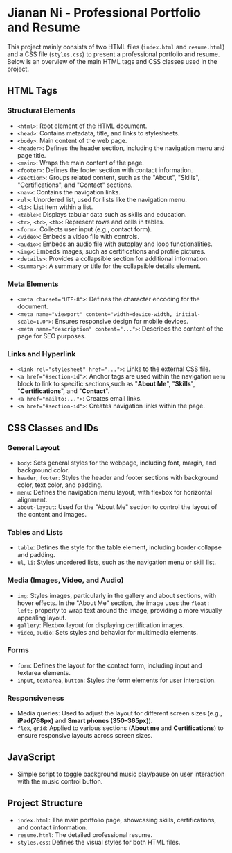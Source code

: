 # Jianan Ni - Professional Portfolio and Resume

This project mainly consists of two HTML files (`index.html` and `resume.html`) and a CSS file (`styles.css`) to present a professional portfolio and resume. Below is an overview of the main HTML tags and CSS classes used in the project.

## HTML Tags

### Structural Elements
- `<html>`: Root element of the HTML document.
- `<head>`: Contains metadata, title, and links to stylesheets.
- `<body>`: Main content of the web page.
- `<header>`: Defines the header section, including the navigation menu and page title.
- `<main>`: Wraps the main content of the page.
- `<footer>`: Defines the footer section with contact information.
- `<section>`: Groups related content, such as the "About", "Skills", "Certifications", and "Contact" sections.
- `<nav>`: Contains the navigation links.
- `<ul>`: Unordered list, used for lists like the navigation menu.
- `<li>`: List item within a list.
- `<table>`: Displays tabular data such as skills and education.
- `<tr>`, `<td>`, `<th>`: Represent rows and cells in tables.
- `<form>`: Collects user input (e.g., contact form).
- `<video>`: Embeds a video file with controls.
- `<audio>`: Embeds an audio file with autoplay and loop functionalities.
- `<img>`: Embeds images, such as certifications and profile pictures.
- `<details>`: Provides a collapsible section for additional information.
- `<summary>`: A summary or title for the collapsible details element.

### Meta Elements
- `<meta charset="UTF-8">`: Defines the character encoding for the document.
- `<meta name="viewport" content="width=device-width, initial-scale=1.0">`: Ensures responsive design for mobile devices.
- `<meta name="description" content="...">`: Describes the content of the page for SEO purposes.

### Links and Hyperlink
- `<link rel="stylesheet" href="...">`: Links to the external CSS file.
- `<a href="#section-id">`: Anchor tags are used within the navigation `menu` block to link to specific sections,such as "**About Me**", "**Skills**", "**Certifications**", and "**Contact**".
- `<a href="mailto:...">`: Creates email links.
- `<a href="#section-id">`: Creates navigation links within the page.

## CSS Classes and IDs

### General Layout
- `body`: Sets general styles for the webpage, including font, margin, and background color.
- `header`, `footer`: Styles the header and footer sections with background color, text color, and padding.
- `menu`: Defines the navigation menu layout, with flexbox for horizontal alignment.
- `about-layout`: Used for the "About Me" section to control the layout of the content and images.

### Tables and Lists
- `table`: Defines the style for the table element, including border collapse and padding.
- `ul`, `li`: Styles unordered lists, such as the navigation menu or skill list.

### Media (Images, Video, and Audio)
- `img`: Styles images, particularly in the gallery and about sections, with hover effects. In the "About Me" section, the image uses the `float: left;` property to wrap text around the image, providing a more visually appealing layout.
- `gallery`: Flexbox layout for displaying certification images.
- `video`, `audio`: Sets styles and behavior for multimedia elements.

### Forms
- `form`: Defines the layout for the contact form, including input and textarea elements.
- `input`, `textarea`, `button`: Styles the form elements for user interaction.

### Responsiveness
- Media queries: Used to adjust the layout for different screen sizes (e.g.,  **iPad(768px)** and **Smart phones (350–365px)**).
- `flex`, `grid`: Applied to various sections (**About me** and **Certifications**) to ensure responsive layouts across screen sizes.

## JavaScript
- Simple script to toggle background music play/pause on user interaction with the music control button.

## Project Structure
- `index.html`: The main portfolio page, showcasing skills, certifications, and contact information.
- `resume.html`: The detailed professional resume.
- `styles.css`: Defines the visual styles for both HTML files.
